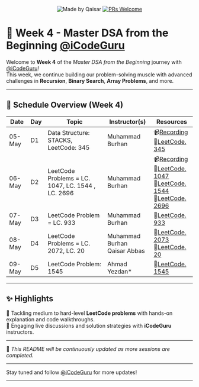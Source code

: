 <div align="center">

![Made by Qaisar](https://img.shields.io/badge/Made%20by-Qaisar%20Abbas-blueviolet)
[![PRs Welcome](https://img.shields.io/badge/PRs-welcome-brightgreen.svg?style=flat-square)](http://makeapullrequest.com)

</div>

# 📘 Week 4 - Master DSA from the Beginning [@iCodeGuru](https://www.linkedin.com/company/icode-guru/posts/?feedView=all)

Welcome to **Week 4** of the *Master DSA from the Beginning* journey with [@iCodeGuru](https://www.linkedin.com/company/icode-guru/posts/?feedView=all)!  
This week, we continue building our problem-solving muscle with advanced challenges in **Recursion**, **Binary Search**, **Array Problems**, and more.

---

## 📅 Schedule Overview (Week 4)

| Date      | Day | Topic                    | Instructor(s)     | Resources |
|-----------|-----|---------------------------|-------------------|-----------|
| 05-May    | D1  | Data Structure: STACKS, LeetCode: 345         | Muhammad Burhan     | 📹[Recording](https://www.facebook.com/iCodeguru/videos/1008945264638221/)<br>🔗[LeetCode. 345](https://leetcode.com/problems/reverse-vowels-of-a-string/description/) |
| 06-May    | D2  | LeetCode Problems = LC. 1047, LC. 1544 , LC. 2696             | Muhammad Burhan     | 📹[Recording](https://www.facebook.com/iCodeguru/videos/627370270265414/)<br>🔗[LeetCode. 1047](https://leetcode.com/problems/remove-all-adjacent-duplicates-in-string/description/)<br>🔗[LeetCode. 1544](https://leetcode.com/problems/make-the-string-great/)<br>🔗[LeetCode. 2696](https://leetcode.com/problems/minimum-string-length-after-removing-substrings/) |
| 07-May    | D3  | LeetCode Problem = LC. 933             | Muhammad Burhan     | 🔗[LeetCode. 933](https://leetcode.com/problems/number-of-recent-calls/description/) |
| 08-May    | D4  | LeetCode Problems = LC. 2072, LC. 20             | Muhammad Burhan <br> Qaisar Abbas     | 🔗[LeetCode. 2073](https://leetcode.com/problems/time-needed-to-buy-tickets/description/)<br>🔗[LeetCode. 20](https://leetcode.com/problems/valid-parentheses/description/) |
| 09-May    | D5  | LeetCode Problem: 1545             | Ahmad Yezdan*     | 🔗[LeetCode. 1545](https://leetcode.com/problems/find-kth-bit-in-nth-binary-string/) |

---

## ✨ Highlights
🔹 Tackling medium to hard-level **LeetCode problems** with hands-on explanation and code walkthroughs.    
🔹 Engaging live discussions and solution strategies with **iCodeGuru** instructors.

---

📌 *This README will be continuously updated as more sessions are completed.*

---

Stay tuned and follow [@iCodeGuru](https://www.linkedin.com/company/icode-guru/posts/?feedView=all) for more updates!

---
